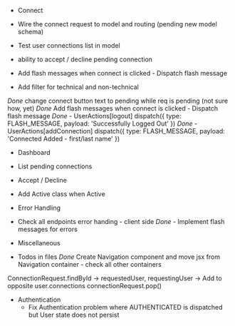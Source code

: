 * Connect
* Wire the connect request to model and routing (pending new model schema)
* Test user connections list in model
* ability to accept / decline pending connection

* Add flash messages when connect is clicked - Dispatch flash message

* Add filter for technical and non-technical

*Done* change connect button text to pending while req is pending (not sure how, yet)
*Done* Add flash messages when connect is clicked - Dispatch flash message
*Done*	- UserActions[logout]	dispatch({ type: FLASH_MESSAGE, payload: 'Successfully Logged Out' })
*Done*	- UserActions[addConnection] dispatch({ type: FLASH_MESSAGE, payload: 'Connected Added - first/last name' })

* Dashboard
* List pending connections
* Accept / Decline
* Add Active class when Active

* Error Handling
* Check all endpoints error handing - client side
*Done* - Implement flash messages for errors

* Miscellaneous
* Todos in files
*Done* Create Navigation component and move jsx from Navigation container - check all other containers


ConnectionRequest.findById -> requestedUser, requestingUser -> Add to opposite user.connections connectionRequest.pop()

- Authentication
  - Fix Authentication problem where AUTHENTICATED is dispatched but User state does not persist

